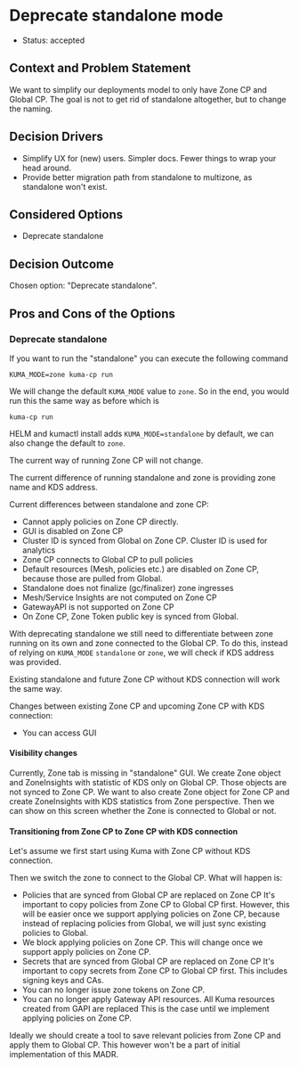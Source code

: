 # Deprecate standalone mode

* Status: accepted

## Context and Problem Statement

We want to simplify our deployments model to only have Zone CP and Global CP.
The goal is not to get rid of standalone altogether, but to change the naming.

## Decision Drivers

* Simplify UX for (new) users. Simpler docs. Fewer things to wrap your head around.
* Provide better migration path from standalone to multizone, as standalone won't exist.

## Considered Options

* Deprecate standalone

## Decision Outcome

Chosen option: "Deprecate standalone".

## Pros and Cons of the Options

### Deprecate standalone

If you want to run the "standalone" you can execute the following command
```
KUMA_MODE=zone kuma-cp run 
```
We will change the default `KUMA_MODE` value to `zone`. So in the end, you would run this the same way as before which is
```
kuma-cp run
```
HELM and kumactl install adds `KUMA_MODE=standalone` by default, we can also change the default to `zone`.

The current way of running Zone CP will not change.

The current difference of running standalone and zone is providing zone name and KDS address.

Current differences between standalone and zone CP:
* Cannot apply policies on Zone CP directly.
* GUI is disabled on Zone CP
* Cluster ID is synced from Global on Zone CP. Cluster ID is used for analytics
* Zone CP connects to Global CP to pull policies
* Default resources (Mesh, policies etc.) are disabled on Zone CP, because those are pulled from Global.
* Standalone does not finalize (gc/finalizer) zone ingresses
* Mesh/Service Insights are not computed on Zone CP
* GatewayAPI is not supported on Zone CP
* On Zone CP, Zone Token public key is synced from Global.

With deprecating standalone we still need to differentiate between zone running on its own and zone connected to the Global CP.
To do this, instead of relying on `KUMA_MODE` `standalone` or `zone`, we will check if KDS address was provided.

Existing standalone and future Zone CP without KDS connection will work the same way.

Changes between existing Zone CP and upcoming Zone CP with KDS connection:
* You can access GUI

#### Visibility changes

Currently, Zone tab is missing in "standalone" GUI.
We create Zone object and ZoneInsights with statistic of KDS only on Global CP. Those objects are not synced to Zone CP.
We want to also create Zone object for Zone CP and create ZoneInsights with KDS statistics from Zone perspective.
Then we can show on this screen whether the Zone is connected to Global or not.

#### Transitioning from Zone CP to Zone CP with KDS connection

Let's assume we first start using Kuma with Zone CP without KDS connection.

Then we switch the zone to connect to the Global CP. What will happen is:
* Policies that are synced from Global CP are replaced on Zone CP
  It's important to copy policies from Zone CP to Global CP first.
  However, this will be easier once we support applying policies on Zone CP, because instead of replacing policies from Global, we will just sync existing policies to Global.
* We block applying policies on Zone CP. This will change once we support apply policies on Zone CP.
* Secrets that are synced from Global CP are replaced on Zone CP
  It's important to copy secrets from Zone CP to Global CP first.
  This includes signing keys and CAs.
* You can no longer issue zone tokens on Zone CP.
* You can no longer apply Gateway API resources. All Kuma resources created from GAPI are replaced
  This is the case until we implement applying policies on Zone CP.

Ideally we should create a tool to save relevant policies from Zone CP and apply them to Global CP.
This however won't be a part of initial implementation of this MADR.

